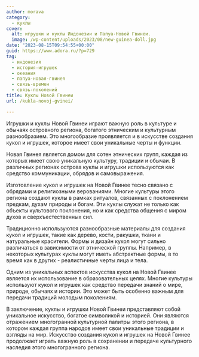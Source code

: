 ```yaml
---
author: morava
category:
  - куклы
cover:
  alt: игрушки и куклы Индонезии и Папуа-Новой Гвинеи.
  image: /wp-content/uploads/2023/08/new-guinea-doll.jpg
date: "2023-08-15T09:54:55+00:00"
guid: https://www.adora.ru/?p=729
tag:
  - индонезия
  - история-игрушек
  - океания
  - папуа-новая-гвинея
  - связь-времен
  - связь-поколений
title: Куклы Новой Гвинеи
url: /kukla-novoj-gvinei/

---
```

Игрушки и куклы Новой Гвинеи играют важную роль в культуре и обычаях островного региона, богатого этническим и культурным разнообразием. Это многообразие проявляется и в искусстве создания кукол и игрушек, которое имеет свои уникальные черты и функции.

Новая Гвинея является домом для сотен этнических групп, каждая из которых имеет свою уникальную культуру, традиции и обычаи. В различных регионах острова куклы и игрушки используются как средство коммуникации, обрядов и самовыражения.

Изготовление кукол и игрушек на Новой Гвинее тесно связано с обрядами и религиозными верованиями. Многие культуры этого региона создают куклы в рамках ритуалов, связанных с поклонением предкам, духам природы и богам. Эти куклы служат не только как объекты культового поклонения, но и как средства общения с миром духов и сверхъестественных сил.

Традиционно используются разнообразные материалы для создания кукол и игрушек, такие как дерево, кости, ракушки, ткани и натуральные красители. Формы и дизайн кукол могут сильно различаться в зависимости от этнической группы. Например, в некоторых культурах куклы могут иметь абстрактные формы, в то время как в других \- реалистичные черты лица и тела.

Одним из уникальных аспектов искусства кукол на Новой Гвинее является их использование в образовательных целях. Многие культуры используют кукол и игрушек как средство передачи знаний о мире, природе, обычаях и истории. Это может быть особенно важным для передачи традиций молодым поколениям.

В заключение, куклы и игрушки Новой Гвинеи представляют собой уникальное искусство, богатое символикой и историей. Они являются отражением многогранной культурной палитры этого региона, в котором каждая группа народов имеет свои уникальные традиции и взгляды на мир. Искусство создания кукол и игрушек на Новой Гвинее продолжает играть важную роль в сохранении и передаче культурного наследия этого многогранного региона.
